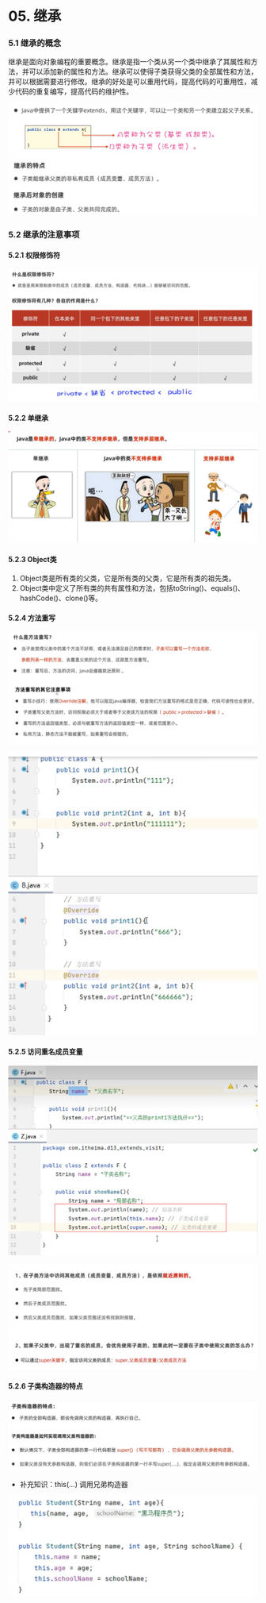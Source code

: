 # 05. 继承

### 5.1 继承的概念

继承是面向对象编程的重要概念。继承是指一个类从另一个类中继承了其属性和方法，并可以添加新的属性和方法。继承可以使得子类获得父类的全部属性和方法，并可以根据需要进行修改。继承的好处是可以重用代码，提高代码的可重用性，减少代码的重复编写，提高代码的维护性。

![alt text](image-20.png)

### 5.2 继承的注意事项

#### 5.2.1 权限修饰符

![alt text](image-21.png)

#### 5.2.2 单继承

![alt text](image-22.png)

#### 5.2.3 Object类

1. Object类是所有类的父类，它是所有类的父类，它是所有类的祖先类。
2. Object类中定义了所有类的共有属性和方法，包括toString()、equals()、hashCode()、clone()等。


#### 5.2.4 方法重写

![alt text](image-24.png)

![alt text](image-23.png)


#### 5.2.5 访问重名成员变量

![alt text](image-25.png)

![alt text](image-26.png)

#### 5.2.6 子类构造器的特点

![alt text](image-27.png)

- 补充知识：this(...) 调用兄弟构造器

![alt text](image-28.png)